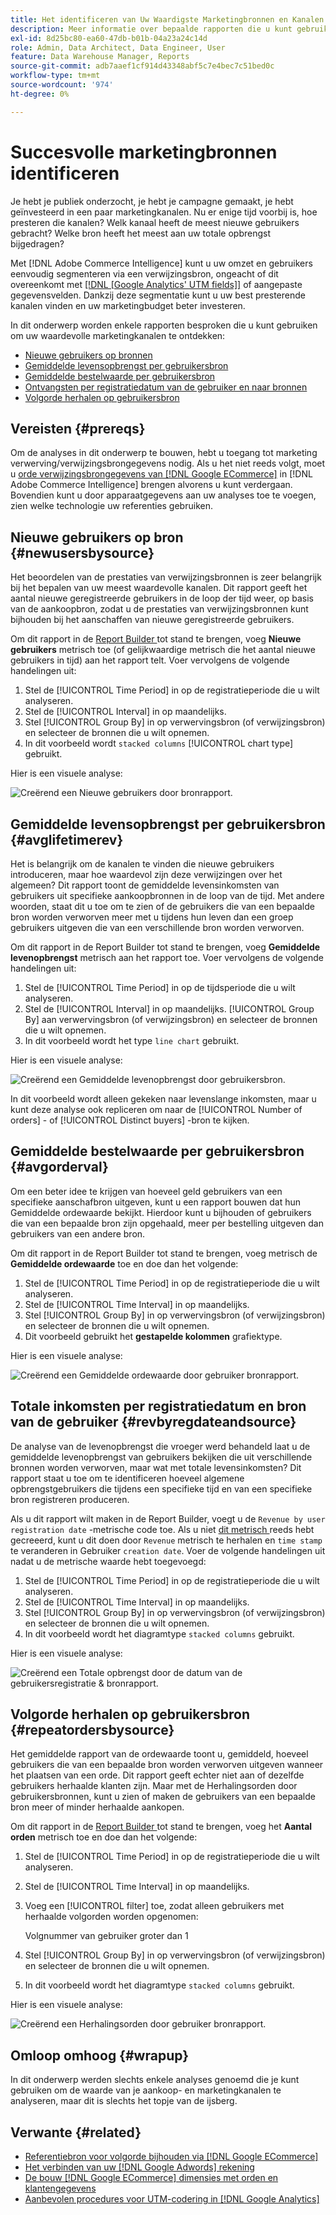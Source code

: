```yaml
---
title: Het identificeren van Uw Waardigste Marketingbronnen en Kanalen
description: Meer informatie over bepaalde rapporten die u kunt gebruiken om uw meest waardevolle marketingkanalen te ontdekken.
exl-id: 8d25bc80-ea60-47db-b01b-04a23a24c14d
role: Admin, Data Architect, Data Engineer, User
feature: Data Warehouse Manager, Reports
source-git-commit: adb7aaef1cf914d43348abf5c7e4bec7c51bed0c
workflow-type: tm+mt
source-wordcount: '974'
ht-degree: 0%

---
```


# Succesvolle marketingbronnen identificeren

Je hebt je publiek onderzocht, je hebt je campagne gemaakt, je hebt geïnvesteerd in een paar marketingkanalen. Nu er enige tijd voorbij is, hoe presteren die kanalen? Welk kanaal heeft de meest nieuwe gebruikers gebracht? Welke bron heeft het meest aan uw totale opbrengst bijgedragen?

Met [!DNL Adobe Commerce Intelligence] kunt u uw omzet en gebruikers eenvoudig segmenteren via een verwijzingsbron, ongeacht of dit overeenkomt met [[!DNL [Google Analytics' UTM fields]]](https://support.google.com/analytics/answer/1191184?hl=en) of aangepaste gegevensvelden. Dankzij deze segmentatie kunt u uw best presterende kanalen vinden en uw marketingbudget beter investeren.

In dit onderwerp worden enkele rapporten besproken die u kunt gebruiken om uw waardevolle marketingkanalen te ontdekken:

* [Nieuwe gebruikers op bronnen](#newusersbysource)
* [Gemiddelde levensopbrengst per gebruikersbron](#avglifetimerev)
* [Gemiddelde bestelwaarde per gebruikersbron](#avgorderval)
* [Ontvangsten per registratiedatum van de gebruiker en naar bronnen](#revbyregdateandsource)
* [Volgorde herhalen op gebruikersbron](#repeatordersbysource)

## Vereisten {#prereqs}

Om de analyses in dit onderwerp te bouwen, hebt u toegang tot marketing verwerving/verwijzingsbrongegevens nodig. Als u het niet reeds volgt, moet u [ orde verwijzingsbrongegevens van  [!DNL Google ECommerce]](../importing-data/integrations/google-ecommerce.md) in [!DNL Adobe Commerce Intelligence] brengen alvorens u kunt verdergaan. Bovendien kunt u door apparaatgegevens aan uw analyses toe te voegen, zien welke technologie uw referenties gebruiken.

## Nieuwe gebruikers op bron {#newusersbysource}

Het beoordelen van de prestaties van verwijzingsbronnen is zeer belangrijk bij het bepalen van uw meest waardevolle kanalen. Dit rapport geeft het aantal nieuwe geregistreerde gebruikers in de loop der tijd weer, op basis van de aankoopbron, zodat u de prestaties van verwijzingsbronnen kunt bijhouden bij het aanschaffen van nieuwe geregistreerde gebruikers.

Om dit rapport in de [ Report Builder ](../../tutorials/using-visual-report-builder.md) tot stand te brengen, voeg **Nieuwe gebruikers** metrisch toe (of gelijkwaardige metrisch die het aantal nieuwe gebruikers in tijd) aan het rapport telt. Voer vervolgens de volgende handelingen uit:

1. Stel de [!UICONTROL Time Period] in op de registratieperiode die u wilt analyseren.
1. Stel de [!UICONTROL Interval] in op maandelijks.
1. Stel [!UICONTROL Group By] in op verwervingsbron (of verwijzingsbron) en selecteer de bronnen die u wilt opnemen.
1. In dit voorbeeld wordt `stacked columns` [!UICONTROL chart type] gebruikt.

Hier is een visuele analyse:

![ Creërend een Nieuwe gebruikers door bronrapport.](../../assets/New_Users_by_source.gif)

## Gemiddelde levensopbrengst per gebruikersbron {#avglifetimerev}

Het is belangrijk om de kanalen te vinden die nieuwe gebruikers introduceren, maar hoe waardevol zijn deze verwijzingen over het algemeen? Dit rapport toont de gemiddelde levensinkomsten van gebruikers uit specifieke aankoopbronnen in de loop van de tijd. Met andere woorden, staat dit u toe om te zien of de gebruikers die van een bepaalde bron worden verworven meer met u tijdens hun leven dan een groep gebruikers uitgeven die van een verschillende bron worden verworven.

Om dit rapport in de Report Builder tot stand te brengen, voeg **Gemiddelde levenopbrengst** metrisch aan het rapport toe. Voer vervolgens de volgende handelingen uit:

1. Stel de [!UICONTROL Time Period] in op de tijdsperiode die u wilt analyseren.
1. Stel de [!UICONTROL Interval] in op maandelijks.
   [!UICONTROL Group By] aan verwervingsbron (of verwijzingsbron) en selecteer de bronnen die u wilt opnemen.
1. In dit voorbeeld wordt het type `line chart` gebruikt.

Hier is een visuele analyse:

![ Creërend een Gemiddelde levenopbrengst door gebruikersbron ](../../assets/Lifetime_revenue_by_user_source.gif).

In dit voorbeeld wordt alleen gekeken naar levenslange inkomsten, maar u kunt deze analyse ook repliceren om naar de [!UICONTROL Number of orders] - of [!UICONTROL Distinct buyers] -bron te kijken.

## Gemiddelde bestelwaarde per gebruikersbron {#avgorderval}

Om een beter idee te krijgen van hoeveel geld gebruikers van een specifieke aanschafbron uitgeven, kunt u een rapport bouwen dat hun Gemiddelde ordewaarde bekijkt. Hierdoor kunt u bijhouden of gebruikers die van een bepaalde bron zijn opgehaald, meer per bestelling uitgeven dan gebruikers van een andere bron.

Om dit rapport in de Report Builder tot stand te brengen, voeg metrisch de **Gemiddelde ordewaarde** toe en doe dan het volgende:

1. Stel de [!UICONTROL Time Period] in op de registratieperiode die u wilt analyseren.
1. Stel de [!UICONTROL Time Interval] in op maandelijks.
1. Stel [!UICONTROL Group By] in op verwervingsbron (of verwijzingsbron) en selecteer de bronnen die u wilt opnemen.
1. Dit voorbeeld gebruikt het **gestapelde kolommen** grafiektype.

Hier is een visuele analyse:

![ Creërend een Gemiddelde ordewaarde door gebruiker bronrapport.](../../assets/Average_order_value_by_source.gif)

## Totale inkomsten per registratiedatum en bron van de gebruiker {#revbyregdateandsource}

De analyse van de levenopbrengst die vroeger werd behandeld laat u de gemiddelde levenopbrengst van gebruikers bekijken die uit verschillende bronnen worden verworven, maar wat met totale levensinkomsten? Dit rapport staat u toe om te identificeren hoeveel algemene opbrengstgebruikers die tijdens een specifieke tijd en van een specifieke bron registreren produceren.

Als u dit rapport wilt maken in de Report Builder, voegt u de `Revenue by user registration date` -metrische code toe. Als u niet [ dit metrisch ](../../data-user/reports/ess-manage-data-metrics.md) reeds hebt gecreeerd, kunt u dit doen door `Revenue` metrisch te herhalen en `time stamp` te veranderen in Gebruiker `creation date`. Voer de volgende handelingen uit nadat u de metrische waarde hebt toegevoegd:

1. Stel de [!UICONTROL Time Period] in op de registratieperiode die u wilt analyseren.
1. Stel de [!UICONTROL Time Interval] in op maandelijks.
1. Stel [!UICONTROL Group By] in op verwervingsbron (of verwijzingsbron) en selecteer de bronnen die u wilt opnemen.
1. In dit voorbeeld wordt het diagramtype `stacked columns` gebruikt.

Hier is een visuele analyse:

![ Creërend een Totale opbrengst door de datum van de gebruikersregistratie &amp; bronrapport.](../../assets/Revenue_by_user_registration_date_and_source.gif)

## Volgorde herhalen op gebruikersbron {#repeatordersbysource}

Het gemiddelde rapport van de ordewaarde toont u, gemiddeld, hoeveel gebruikers die van een bepaalde bron worden verworven uitgeven wanneer het plaatsen van een orde. Dit rapport geeft echter niet aan of dezelfde gebruikers herhaalde klanten zijn. Maar met de Herhalingsorden door gebruikersbronnen, kunt u zien of maken de gebruikers van een bepaalde bron meer of minder herhaalde aankopen.

Om dit rapport in de [ Report Builder ](../../tutorials/using-visual-report-builder.md) tot stand te brengen, voeg het **Aantal orden** metrisch toe en doe dan het volgende:

1. Stel de [!UICONTROL Time Period] in op de registratieperiode die u wilt analyseren.
1. Stel de [!UICONTROL Time Interval] in op maandelijks.
1. Voeg een [!UICONTROL filter] toe, zodat alleen gebruikers met herhaalde volgorden worden opgenomen:

   Volgnummer van gebruiker groter dan 1

1. Stel [!UICONTROL Group By] in op verwervingsbron (of verwijzingsbron) en selecteer de bronnen die u wilt opnemen.
1. In dit voorbeeld wordt het diagramtype `stacked columns` gebruikt.

Hier is een visuele analyse:

![ Creërend een Herhalingsorden door gebruiker bronrapport.](../../assets/Repeat_orders_by_user_source.gif)


## Omloop omhoog {#wrapup}

In dit onderwerp werden slechts enkele analyses genoemd die je kunt gebruiken om de waarde van je aankoop- en marketingkanalen te analyseren, maar dit is slechts het topje van de ijsberg.

## Verwante {#related}

* [Referentiebron voor volgorde bijhouden via  [!DNL Google ECommerce]](../importing-data/integrations/google-ecommerce.md)
* [Het verbinden van uw  [!DNL Google Adwords]  rekening](../importing-data/integrations/google-adwords.md)
* [De bouw  [!DNL Google ECommerce]  dimensies met orden en klantengegevens](../data-warehouse-mgr/bldg-google-ecomm-dim.md)
* [Aanbevolen procedures voor UTM-codering in  [!DNL Google Analytics]](../../best-practices/utm-tagging-google.md)
